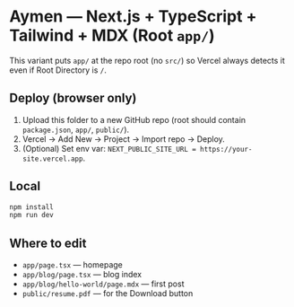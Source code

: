 # Aymen — Next.js + TypeScript + Tailwind + MDX (Root `app/`)

This variant puts `app/` at the repo root (no `src/`) so Vercel always detects it even if Root Directory is `/`.

## Deploy (browser only)
1. Upload this folder to a new GitHub repo (root should contain `package.json`, `app/`, `public/`).
2. Vercel → Add New → Project → Import repo → Deploy.
3. (Optional) Set env var: `NEXT_PUBLIC_SITE_URL = https://your-site.vercel.app`.

## Local
```bash
npm install
npm run dev
```

## Where to edit
- `app/page.tsx` — homepage
- `app/blog/page.tsx` — blog index
- `app/blog/hello-world/page.mdx` — first post
- `public/resume.pdf` — for the Download button
